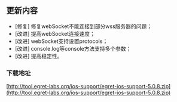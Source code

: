 ## 更新内容

* [修复] 修复webSocket不能连接到部分wss服务器的问题；
* [改进] 提高webSocket连接速度；
* [改进] webSocket支持设置protocols；
* [改进] console.log等console方法支持多个参数；
* [改进] 提高稳定性。

### 下载地址

[http://tool.egret-labs.org/ios-support/egret-ios-support-5.0.8.zip](http://tool.egret-labs.org/ios-support/egret-ios-support-5.0.8.zip)